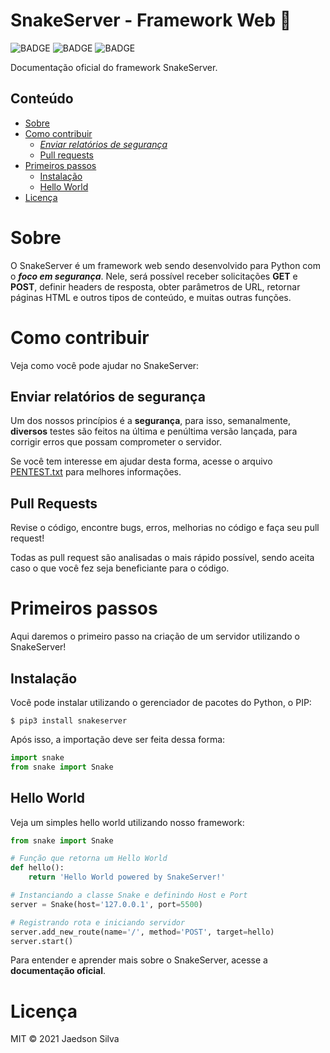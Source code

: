 # SnakeServer - Framework Web 🐍

![BADGE](https://img.shields.io/badge/status-em%20desenvolvimento-orange)
![BADGE](https://img.shields.io/badge/versão-1.0.0-red)
![BADGE](https://img.shields.io/badge/tipo-framework-green)

Documentação oficial do framework SnakeServer.

## Conteúdo

* [Sobre](#)
* [Como contribuir](#)
    * [*Enviar relatórios de segurança*](#)
    * [Pull requests](#) 
* [Primeiros passos](#)
    * [Instalação](#)
    * [Hello World](#)
* [Licença](#)

# Sobre

O SnakeServer é um framework web sendo desenvolvido para Python com o ***foco em segurança***. Nele, será possível receber solicitações **GET** e **POST**,
definir headers de resposta, obter parâmetros de URL, retornar páginas HTML e outros tipos de conteúdo, e muitas outras funções.

# Como contribuir

Veja como você pode ajudar no SnakeServer:

## Enviar relatórios de segurança

Um dos nossos princípios é a **segurança**, para isso, semanalmente, **diversos** testes são feitos na última e penúltima versão
lançada, para corrigir erros que possam comprometer o servidor.

Se você tem interesse em ajudar desta forma, acesse o arquivo [PENTEST.txt](https://github.com/jaedsonpys/snake-server-framework/blob/master/PENTEST.txt) para melhores informações.

## Pull Requests

Revise o código, encontre bugs, erros, melhorias no código e faça seu pull request!

Todas as pull request são analisadas o mais rápido possível, sendo aceita caso o que você fez
seja beneficiante para o código.

# Primeiros passos

Aqui daremos o primeiro passo na criação de um servidor utilizando o SnakeServer!

## Instalação

Você pode instalar utilizando o gerenciador de pacotes do Python, o PIP:

```
$ pip3 install snakeserver
```

Após isso, a importação deve ser feita dessa forma:

```python
import snake
from snake import Snake
```

## Hello World

Veja um simples hello world utilizando nosso framework:

```python
from snake import Snake

# Função que retorna um Hello World
def hello():
    return 'Hello World powered by SnakeServer!'

# Instanciando a classe Snake e definindo Host e Port
server = Snake(host='127.0.0.1', port=5500)

# Registrando rota e iniciando servidor
server.add_new_route(name='/', method='POST', target=hello)
server.start()
```

Para entender e aprender mais sobre o SnakeServer, acesse a **documentação oficial**.

# Licença

MIT © 2021 Jaedson Silva